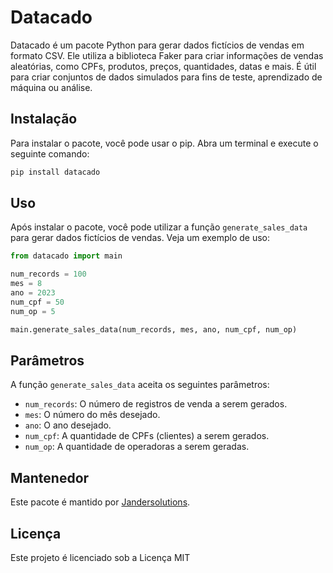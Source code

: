 # Datacado

Datacado é um pacote Python para gerar dados fictícios de vendas em formato CSV. Ele utiliza a biblioteca Faker para criar informações de vendas aleatórias, como CPFs, produtos, preços, quantidades, datas e mais. É útil para criar conjuntos de dados simulados para fins de teste, aprendizado de máquina ou análise.

## Instalação

Para instalar o pacote, você pode usar o pip. Abra um terminal e execute o seguinte comando:

```bash
pip install datacado
```

## Uso

Após instalar o pacote, você pode utilizar a função `generate_sales_data` para gerar dados fictícios de vendas. Veja um exemplo de uso:

```python
from datacado import main

num_records = 100
mes = 8
ano = 2023
num_cpf = 50
num_op = 5

main.generate_sales_data(num_records, mes, ano, num_cpf, num_op)
```

## Parâmetros

A função `generate_sales_data` aceita os seguintes parâmetros:

- `num_records`: O número de registros de venda a serem gerados.
- `mes`: O número do mês desejado.
- `ano`: O ano desejado.
- `num_cpf`: A quantidade de CPFs (clientes) a serem gerados.
- `num_op`: A quantidade de operadoras a serem geradas.

## Mantenedor

Este pacote é mantido por [Jandersolutions](https://github.com/Jandersolutions).

## Licença

Este projeto é licenciado sob a Licença MIT 



